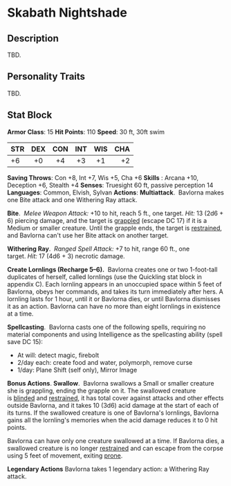 # Skabath Nightshade
## Description
TBD.

## Personality Traits
TBD.

## Stat Block
**Armor Class**: 15
**Hit Points**: 110
**Speed**: 30 ft, 30ft swim

| STR | DEX | CON | INT | WIS | CHA |
| :--- | :---:  | :---: | :---: | :---: | ---: |
| +6 | +0 | +4 | +3 | +1 | +2 |

**Saving Throws**: Con +8, Int +7, Wis +5, Cha +6
**Skills** :  Arcana +10, Deception +6, Stealth +4
**Senses**: Truesight 60 ft, passive perception 14
**Languages**: Common, Elvish, Sylvan
**Actions**: 
**Multiattack**. 
Bavlorna makes one Bite attack and one Withering Ray attack.

**Bite**. 
_Melee Weapon Attack:_ +10 to hit, reach 5 ft., one target. _Hit:_ 13 (2d6 + 6) piercing damage, and the target is [grappled](https://5e.tools/conditionsdiseases.html#grappled_phb) (escape DC 17) if it is a Medium or smaller creature. Until the grapple ends, the target is [restrained](https://5e.tools/conditionsdiseases.html#restrained_phb), and Bavlorna can't use her Bite attack on another target.

**Withering Ray**. 
_Ranged Spell Attack:_ +7 to hit, range 60 ft., one target. _Hit:_ 17 (4d6 + 3) necrotic damage.

**Create Lornlings (Recharge 5–6).** 
Bavlorna creates one or two 1-foot-tall duplicates of herself, called lornlings (use the Quickling stat block in appendix C). Each lornling appears in an unoccupied space within 5 feet of Bavlorna, obeys her commands, and takes its turn immediately after hers. A lornling lasts for 1 hour, until it or Bavlorna dies, or until Bavlorna dismisses it as an action. Bavlorna can have no more than eight lornlings in existence at a time.

**Spellcasting**. 
Bavlorna casts one of the following spells, requiring no material components and using Intelligence as the spellcasting ability (spell save DC 15):
-   At will: detect magic, firebolt
-   2/day each: create food and water, polymorph, remove curse
-   1/day: Plane Shift (self only), Mirror Image

**Bonus Actions**.
**Swallow**. 
Bavlorna swallows a Small or smaller creature she is grappling, ending the grapple on it. The swallowed creature is [blinded](https://5e.tools/conditionsdiseases.html#blinded_phb) and [restrained](https://5e.tools/conditionsdiseases.html#restrained_phb), it has total cover against attacks and other effects outside Bavlorna, and it takes 10 (3d6) acid damage at the start of each of its turns. If the swallowed creature is one of Bavlorna's lornlings, Bavlorna gains all the lornling's memories when the acid damage reduces it to 0 hit points.

Bavlorna can have only one creature swallowed at a time. If Bavlorna dies, a swallowed creature is no longer [restrained](https://5e.tools/conditionsdiseases.html#restrained_phb) and can escape from the corpse using 5 feet of movement, exiting [prone](https://5e.tools/conditionsdiseases.html#prone_phb).

**Legendary Actions**
Bavlorna takes 1 legendary action: a Withering Ray attack.
